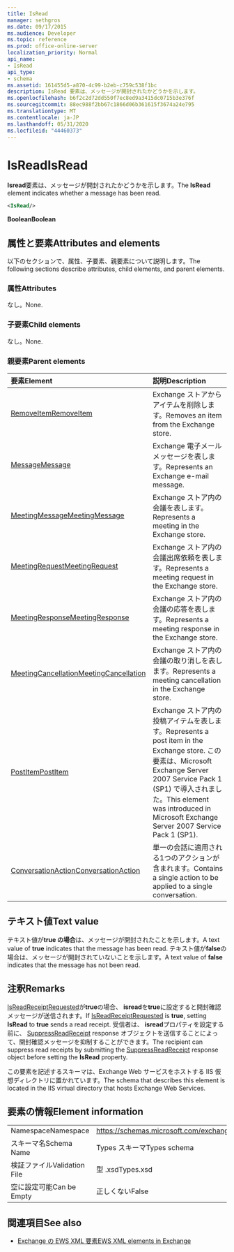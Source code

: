 ```yaml
---
title: IsRead
manager: sethgros
ms.date: 09/17/2015
ms.audience: Developer
ms.topic: reference
ms.prod: office-online-server
localization_priority: Normal
api_name:
- IsRead
api_type:
- schema
ms.assetid: 161455d5-a870-4c99-b2eb-c759c538f1bc
description: IsRead 要素は、メッセージが開封されたかどうかを示します。
ms.openlocfilehash: b6f2c2d72dd550f7ec8ed9a3415dc0715b3e376f
ms.sourcegitcommit: 88ec988f2bb67c1866d06b361615f3674a24e795
ms.translationtype: MT
ms.contentlocale: ja-JP
ms.lasthandoff: 05/31/2020
ms.locfileid: "44460373"
---
```

# <a name="isread"></a><span data-ttu-id="a1065-103">IsRead</span><span class="sxs-lookup"><span data-stu-id="a1065-103">IsRead</span></span>

<span data-ttu-id="a1065-104">**Isread**要素は、メッセージが開封されたかどうかを示します。</span><span class="sxs-lookup"><span data-stu-id="a1065-104">The **IsRead** element indicates whether a message has been read.</span></span> 
  
```XML
<IsRead/>
```

 <span data-ttu-id="a1065-105">**Boolean**</span><span class="sxs-lookup"><span data-stu-id="a1065-105">**Boolean**</span></span>
## <a name="attributes-and-elements"></a><span data-ttu-id="a1065-106">属性と要素</span><span class="sxs-lookup"><span data-stu-id="a1065-106">Attributes and elements</span></span>

<span data-ttu-id="a1065-107">以下のセクションで、属性、子要素、親要素について説明します。</span><span class="sxs-lookup"><span data-stu-id="a1065-107">The following sections describe attributes, child elements, and parent elements.</span></span>
  
### <a name="attributes"></a><span data-ttu-id="a1065-108">属性</span><span class="sxs-lookup"><span data-stu-id="a1065-108">Attributes</span></span>

<span data-ttu-id="a1065-109">なし。</span><span class="sxs-lookup"><span data-stu-id="a1065-109">None.</span></span>
  
### <a name="child-elements"></a><span data-ttu-id="a1065-110">子要素</span><span class="sxs-lookup"><span data-stu-id="a1065-110">Child elements</span></span>

<span data-ttu-id="a1065-111">なし。</span><span class="sxs-lookup"><span data-stu-id="a1065-111">None.</span></span>
  
### <a name="parent-elements"></a><span data-ttu-id="a1065-112">親要素</span><span class="sxs-lookup"><span data-stu-id="a1065-112">Parent elements</span></span>

|<span data-ttu-id="a1065-113">**要素**</span><span class="sxs-lookup"><span data-stu-id="a1065-113">**Element**</span></span>|<span data-ttu-id="a1065-114">**説明**</span><span class="sxs-lookup"><span data-stu-id="a1065-114">**Description**</span></span>|
|:-----|:-----|
|[<span data-ttu-id="a1065-115">RemoveItem</span><span class="sxs-lookup"><span data-stu-id="a1065-115">RemoveItem</span></span>](removeitem.md) <br/> |<span data-ttu-id="a1065-116">Exchange ストアからアイテムを削除します。</span><span class="sxs-lookup"><span data-stu-id="a1065-116">Removes an item from the Exchange store.</span></span>  <br/> |
|[<span data-ttu-id="a1065-117">Message</span><span class="sxs-lookup"><span data-stu-id="a1065-117">Message</span></span>](message-ex15websvcsotherref.md) <br/> |<span data-ttu-id="a1065-118">Exchange 電子メールメッセージを表します。</span><span class="sxs-lookup"><span data-stu-id="a1065-118">Represents an Exchange e-mail message.</span></span>  <br/> |
|[<span data-ttu-id="a1065-119">MeetingMessage</span><span class="sxs-lookup"><span data-stu-id="a1065-119">MeetingMessage</span></span>](meetingmessage.md) <br/> |<span data-ttu-id="a1065-120">Exchange ストア内の会議を表します。</span><span class="sxs-lookup"><span data-stu-id="a1065-120">Represents a meeting in the Exchange store.</span></span>  <br/> |
|[<span data-ttu-id="a1065-121">MeetingRequest</span><span class="sxs-lookup"><span data-stu-id="a1065-121">MeetingRequest</span></span>](meetingrequest.md) <br/> |<span data-ttu-id="a1065-122">Exchange ストア内の会議出席依頼を表します。</span><span class="sxs-lookup"><span data-stu-id="a1065-122">Represents a meeting request in the Exchange store.</span></span>  <br/> |
|[<span data-ttu-id="a1065-123">MeetingResponse</span><span class="sxs-lookup"><span data-stu-id="a1065-123">MeetingResponse</span></span>](meetingresponse.md) <br/> |<span data-ttu-id="a1065-124">Exchange ストア内の会議の応答を表します。</span><span class="sxs-lookup"><span data-stu-id="a1065-124">Represents a meeting response in the Exchange store.</span></span>  <br/> |
|[<span data-ttu-id="a1065-125">MeetingCancellation</span><span class="sxs-lookup"><span data-stu-id="a1065-125">MeetingCancellation</span></span>](meetingcancellation.md) <br/> |<span data-ttu-id="a1065-126">Exchange ストア内の会議の取り消しを表します。</span><span class="sxs-lookup"><span data-stu-id="a1065-126">Represents a meeting cancellation in the Exchange store.</span></span>  <br/> |
|[<span data-ttu-id="a1065-127">PostItem</span><span class="sxs-lookup"><span data-stu-id="a1065-127">PostItem</span></span>](postitem.md) <br/> |<span data-ttu-id="a1065-128">Exchange ストア内の投稿アイテムを表します。</span><span class="sxs-lookup"><span data-stu-id="a1065-128">Represents a post item in the Exchange store.</span></span> <span data-ttu-id="a1065-129">この要素は、Microsoft Exchange Server 2007 Service Pack 1 (SP1) で導入されました。</span><span class="sxs-lookup"><span data-stu-id="a1065-129">This element was introduced in Microsoft Exchange Server 2007 Service Pack 1 (SP1).</span></span>  <br/> |
|[<span data-ttu-id="a1065-130">ConversationAction</span><span class="sxs-lookup"><span data-stu-id="a1065-130">ConversationAction</span></span>](conversationaction.md) <br/> |<span data-ttu-id="a1065-131">単一の会話に適用される1つのアクションが含まれます。</span><span class="sxs-lookup"><span data-stu-id="a1065-131">Contains a single action to be applied to a single conversation.</span></span>  <br/> |
   
## <a name="text-value"></a><span data-ttu-id="a1065-132">テキスト値</span><span class="sxs-lookup"><span data-stu-id="a1065-132">Text value</span></span>

<span data-ttu-id="a1065-133">テキスト値が**true の場合**は、メッセージが開封されたことを示します。</span><span class="sxs-lookup"><span data-stu-id="a1065-133">A text value of **true** indicates that the message has been read.</span></span> <span data-ttu-id="a1065-134">テキスト値が**false**の場合は、メッセージが開封されていないことを示します。</span><span class="sxs-lookup"><span data-stu-id="a1065-134">A text value of **false** indicates that the message has not been read.</span></span> 
  
## <a name="remarks"></a><span data-ttu-id="a1065-135">注釈</span><span class="sxs-lookup"><span data-stu-id="a1065-135">Remarks</span></span>

<span data-ttu-id="a1065-136">[IsReadReceiptRequested](isreadreceiptrequested.md)が**true**の場合、 **isread**を**true**に設定すると開封確認メッセージが送信されます。</span><span class="sxs-lookup"><span data-stu-id="a1065-136">If [IsReadReceiptRequested](isreadreceiptrequested.md) is **true**, setting **IsRead** to **true** sends a read receipt.</span></span> <span data-ttu-id="a1065-137">受信者は、 **isread**プロパティを設定する前に、 [SuppressReadReceipt](suppressreadreceipt.md) response オブジェクトを送信することによって、開封確認メッセージを抑制することができます。</span><span class="sxs-lookup"><span data-stu-id="a1065-137">The recipient can suppress read receipts by submitting the [SuppressReadReceipt](suppressreadreceipt.md) response object before setting the **IsRead** property.</span></span> 
  
<span data-ttu-id="a1065-138">この要素を記述するスキーマは、Exchange Web サービスをホストする IIS 仮想ディレクトリに置かれています。</span><span class="sxs-lookup"><span data-stu-id="a1065-138">The schema that describes this element is located in the IIS virtual directory that hosts Exchange Web Services.</span></span>
  
## <a name="element-information"></a><span data-ttu-id="a1065-139">要素の情報</span><span class="sxs-lookup"><span data-stu-id="a1065-139">Element information</span></span>

|||
|:-----|:-----|
|<span data-ttu-id="a1065-140">Namespace</span><span class="sxs-lookup"><span data-stu-id="a1065-140">Namespace</span></span>  <br/> |https://schemas.microsoft.com/exchange/services/2006/types  <br/> |
|<span data-ttu-id="a1065-141">スキーマ名</span><span class="sxs-lookup"><span data-stu-id="a1065-141">Schema Name</span></span>  <br/> |<span data-ttu-id="a1065-142">Types スキーマ</span><span class="sxs-lookup"><span data-stu-id="a1065-142">Types schema</span></span>  <br/> |
|<span data-ttu-id="a1065-143">検証ファイル</span><span class="sxs-lookup"><span data-stu-id="a1065-143">Validation File</span></span>  <br/> |<span data-ttu-id="a1065-144">型 .xsd</span><span class="sxs-lookup"><span data-stu-id="a1065-144">Types.xsd</span></span>  <br/> |
|<span data-ttu-id="a1065-145">空に設定可能</span><span class="sxs-lookup"><span data-stu-id="a1065-145">Can be Empty</span></span>  <br/> |<span data-ttu-id="a1065-146">正しくない</span><span class="sxs-lookup"><span data-stu-id="a1065-146">False</span></span>  <br/> |
   
## <a name="see-also"></a><span data-ttu-id="a1065-147">関連項目</span><span class="sxs-lookup"><span data-stu-id="a1065-147">See also</span></span>



- [<span data-ttu-id="a1065-148">Exchange の EWS XML 要素</span><span class="sxs-lookup"><span data-stu-id="a1065-148">EWS XML elements in Exchange</span></span>](ews-xml-elements-in-exchange.md)

